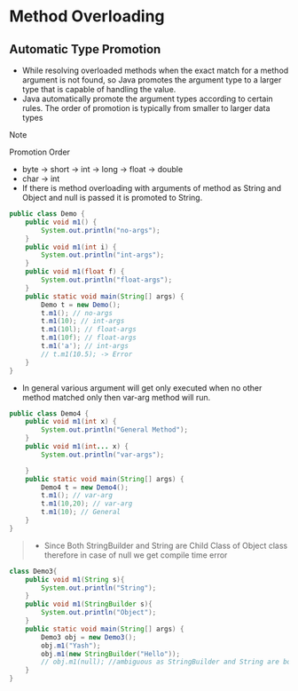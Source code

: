 # Method Overloading


## Automatic Type Promotion
* While resolving overloaded methods  when the exact match for a method argument is not found, so Java promotes the argument type to a larger type that is capable of handling the value.
* Java automatically promote the argument types according to certain rules. The order of promotion is typically from smaller to larger data types 

>[!Note] 
> Promotion Order
>   * byte → short → int → long → float → double
>   * char → int
>   * If there is method overloading with arguments of method as String and Object and null is passed it is promoted to String. 

```java
public class Demo {
    public void m1() {
        System.out.println("no-args");
    }
    public void m1(int i) {
        System.out.println("int-args");
    }
    public void m1(float f) {
        System.out.println("float-args");
    }
    public static void main(String[] args) {
        Demo t = new Demo();
        t.m1(); // no-args
        t.m1(10); // int-args
        t.m1(10l); // float-args
        t.m1(10f); // float-args
        t.m1('a'); // int-args
        // t.m1(10.5); -> Error
    }
}
```
* In general various argument will get only executed when no other method matched only then var-arg method will run.
```java
public class Demo4 {
    public void m1(int x) {
        System.out.println("General Method");
    }
    public void m1(int... x) {
        System.out.println("var-args");

    }
    public static void main(String[] args) {
        Demo4 t = new Demo4();
        t.m1(); // var-arg
        t.m1(10,20); // var-arg
        t.m1(10); // General
    }
}
```
>   * Since Both StringBuilder and String are Child Class of Object class therefore in case of null we get compile time error
```java
class Demo3{
    public void m1(String s){
        System.out.println("String");
    }
    public void m1(StringBuilder s){
        System.out.println("Object");
    }
    public static void main(String[] args) {     
        Demo3 obj = new Demo3();
        obj.m1("Yash");
        obj.m1(new StringBuilder("Hello"));
        // obj.m1(null); //ambiguous as StringBuilder and String are both Child Class of Object class
    }
}
```